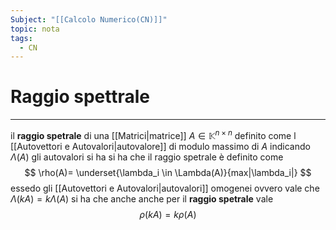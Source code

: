 ```yaml
---
Subject: "[[Calcolo Numerico(CN)]]"
topic: nota
tags:
  - CN
---
```


# Raggio spettrale
---
il __raggio spetrale__ di una [[Matrici|matrice]] $A \in \mathbb{K}^{n\times n}$ definito come l [[Autovettori e Autovalori|autovalore]] di modulo massimo di $A$ 
indicando $\Lambda(A)$ gli autovalori si ha si ha che il raggio spetrale è definito come $$
\rho(A)= \underset{\lambda_i \in  \Lambda(A)}{max|\lambda_i|}
$$
essedo gli [[Autovettori e Autovalori|autovalori]] omogenei ovvero vale che $\Lambda(kA)=k \Lambda(A)$ si ha che anche anche per il __raggio spetrale__ vale $$\rho(kA)=k\rho(A)$$
